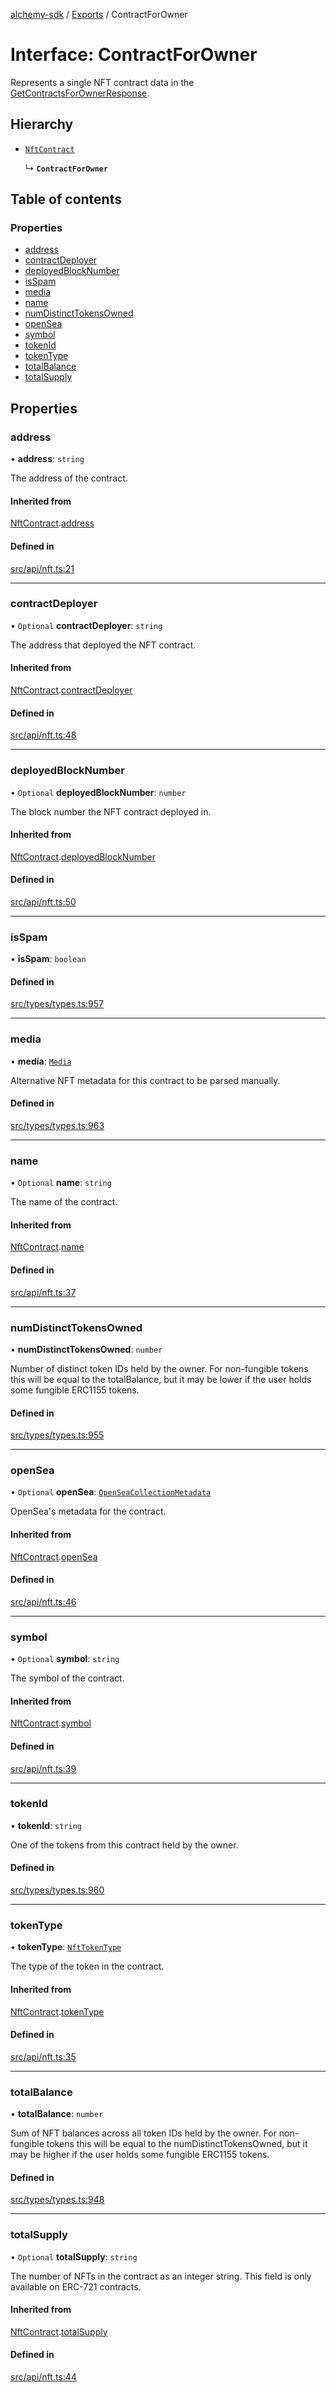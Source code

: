 [alchemy-sdk](../README.md) / [Exports](../modules.md) / ContractForOwner

# Interface: ContractForOwner

Represents a single NFT contract data in the [GetContractsForOwnerResponse](GetContractsForOwnerResponse.md).

## Hierarchy

- [`NftContract`](NftContract.md)

  ↳ **`ContractForOwner`**

## Table of contents

### Properties

- [address](ContractForOwner.md#address)
- [contractDeployer](ContractForOwner.md#contractdeployer)
- [deployedBlockNumber](ContractForOwner.md#deployedblocknumber)
- [isSpam](ContractForOwner.md#isspam)
- [media](ContractForOwner.md#media)
- [name](ContractForOwner.md#name)
- [numDistinctTokensOwned](ContractForOwner.md#numdistincttokensowned)
- [openSea](ContractForOwner.md#opensea)
- [symbol](ContractForOwner.md#symbol)
- [tokenId](ContractForOwner.md#tokenid)
- [tokenType](ContractForOwner.md#tokentype)
- [totalBalance](ContractForOwner.md#totalbalance)
- [totalSupply](ContractForOwner.md#totalsupply)

## Properties

### address

• **address**: `string`

The address of the contract.

#### Inherited from

[NftContract](NftContract.md).[address](NftContract.md#address)

#### Defined in

[src/api/nft.ts:21](https://github.com/alchemyplatform/alchemy-sdk-js/blob/dc20ee4/src/api/nft.ts#L21)

___

### contractDeployer

• `Optional` **contractDeployer**: `string`

The address that deployed the NFT contract.

#### Inherited from

[NftContract](NftContract.md).[contractDeployer](NftContract.md#contractdeployer)

#### Defined in

[src/api/nft.ts:48](https://github.com/alchemyplatform/alchemy-sdk-js/blob/dc20ee4/src/api/nft.ts#L48)

___

### deployedBlockNumber

• `Optional` **deployedBlockNumber**: `number`

The block number the NFT contract deployed in.

#### Inherited from

[NftContract](NftContract.md).[deployedBlockNumber](NftContract.md#deployedblocknumber)

#### Defined in

[src/api/nft.ts:50](https://github.com/alchemyplatform/alchemy-sdk-js/blob/dc20ee4/src/api/nft.ts#L50)

___

### isSpam

• **isSpam**: `boolean`

#### Defined in

[src/types/types.ts:957](https://github.com/alchemyplatform/alchemy-sdk-js/blob/dc20ee4/src/types/types.ts#L957)

___

### media

• **media**: [`Media`](Media.md)

Alternative NFT metadata for this contract to be parsed manually.

#### Defined in

[src/types/types.ts:963](https://github.com/alchemyplatform/alchemy-sdk-js/blob/dc20ee4/src/types/types.ts#L963)

___

### name

• `Optional` **name**: `string`

The name of the contract.

#### Inherited from

[NftContract](NftContract.md).[name](NftContract.md#name)

#### Defined in

[src/api/nft.ts:37](https://github.com/alchemyplatform/alchemy-sdk-js/blob/dc20ee4/src/api/nft.ts#L37)

___

### numDistinctTokensOwned

• **numDistinctTokensOwned**: `number`

Number of distinct token IDs held by the owner. For non-fungible tokens
this will be equal to the totalBalance, but it may be lower if the user
holds some fungible ERC1155 tokens.

#### Defined in

[src/types/types.ts:955](https://github.com/alchemyplatform/alchemy-sdk-js/blob/dc20ee4/src/types/types.ts#L955)

___

### openSea

• `Optional` **openSea**: [`OpenSeaCollectionMetadata`](OpenSeaCollectionMetadata.md)

OpenSea's metadata for the contract.

#### Inherited from

[NftContract](NftContract.md).[openSea](NftContract.md#opensea)

#### Defined in

[src/api/nft.ts:46](https://github.com/alchemyplatform/alchemy-sdk-js/blob/dc20ee4/src/api/nft.ts#L46)

___

### symbol

• `Optional` **symbol**: `string`

The symbol of the contract.

#### Inherited from

[NftContract](NftContract.md).[symbol](NftContract.md#symbol)

#### Defined in

[src/api/nft.ts:39](https://github.com/alchemyplatform/alchemy-sdk-js/blob/dc20ee4/src/api/nft.ts#L39)

___

### tokenId

• **tokenId**: `string`

One of the tokens from this contract held by the owner.

#### Defined in

[src/types/types.ts:960](https://github.com/alchemyplatform/alchemy-sdk-js/blob/dc20ee4/src/types/types.ts#L960)

___

### tokenType

• **tokenType**: [`NftTokenType`](../enums/NftTokenType.md)

The type of the token in the contract.

#### Inherited from

[NftContract](NftContract.md).[tokenType](NftContract.md#tokentype)

#### Defined in

[src/api/nft.ts:35](https://github.com/alchemyplatform/alchemy-sdk-js/blob/dc20ee4/src/api/nft.ts#L35)

___

### totalBalance

• **totalBalance**: `number`

Sum of NFT balances across all token IDs held by the owner. For
non-fungible tokens this will be equal to the numDistinctTokensOwned, but
it may be higher if the user holds some fungible ERC1155 tokens.

#### Defined in

[src/types/types.ts:948](https://github.com/alchemyplatform/alchemy-sdk-js/blob/dc20ee4/src/types/types.ts#L948)

___

### totalSupply

• `Optional` **totalSupply**: `string`

The number of NFTs in the contract as an integer string. This field is only
available on ERC-721 contracts.

#### Inherited from

[NftContract](NftContract.md).[totalSupply](NftContract.md#totalsupply)

#### Defined in

[src/api/nft.ts:44](https://github.com/alchemyplatform/alchemy-sdk-js/blob/dc20ee4/src/api/nft.ts#L44)
